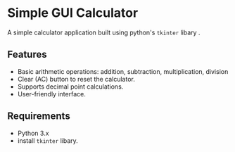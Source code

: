 # Simple GUI Calculator

A simple calculator application built using python's `tkinter` libary .

## Features

- Basic arithmetic operations: addition, subtraction, multiplication, division 
- Clear (AC) button to reset the calculator.
- Supports decimal point calculations.
- User-friendly interface.

## Requirements

- Python 3.x
- install `tkinter` libary.

